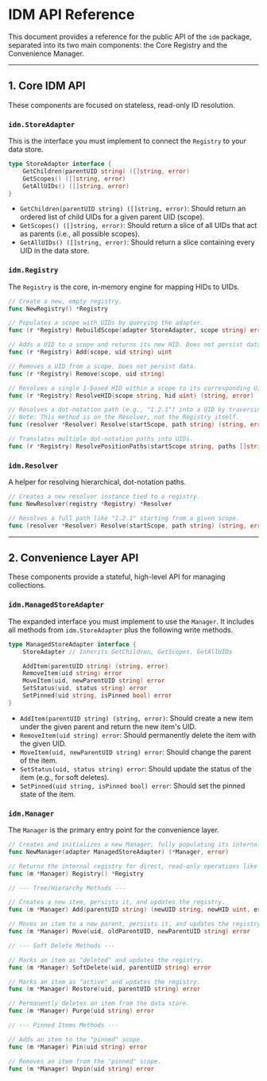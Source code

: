 # IDM API Reference

This document provides a reference for the public API of the `idm` package, separated into its two main components: the Core Registry and the Convenience Manager.

---

## 1. Core IDM API

These components are focused on stateless, read-only ID resolution.

### `idm.StoreAdapter`

This is the interface you must implement to connect the `Registry` to your data store.

```go
type StoreAdapter interface {
	GetChildren(parentUID string) ([]string, error)
	GetScopes() ([]string, error)
	GetAllUIDs() ([]string, error)
}
```

-   `GetChildren(parentUID string) ([]string, error)`: Should return an ordered list of child UIDs for a given parent UID (scope).
-   `GetScopes() ([]string, error)`: Should return a slice of all UIDs that act as parents (i.e., all possible scopes).
-   `GetAllUIDs() ([]string, error)`: Should return a slice containing every UID in the data store.

### `idm.Registry`

The `Registry` is the core, in-memory engine for mapping HIDs to UIDs.

```go
// Create a new, empty registry.
func NewRegistry() *Registry

// Populates a scope with UIDs by querying the adapter.
func (r *Registry) RebuildScope(adapter StoreAdapter, scope string) error

// Adds a UID to a scope and returns its new HID. Does not persist data.
func (r *Registry) Add(scope, uid string) uint

// Removes a UID from a scope. Does not persist data.
func (r *Registry) Remove(scope, uid string)

// Resolves a single 1-based HID within a scope to its corresponding UID.
func (r *Registry) ResolveHID(scope string, hid uint) (string, error)

// Resolves a dot-notation path (e.g., "1.2.1") into a UID by traversing nested scopes.
// Note: This method is on the Resolver, not the Registry itself.
func (resolver *Resolver) Resolve(startScope, path string) (string, error)

// Translates multiple dot-notation paths into UIDs.
func (r *Registry) ResolvePositionPaths(startScope string, paths []string) (map[string]string, error)
```

### `idm.Resolver`

A helper for resolving hierarchical, dot-notation paths.

```go
// Creates a new resolver instance tied to a registry.
func NewResolver(registry *Registry) *Resolver

// Resolves a full path like "1.2.1" starting from a given scope.
func (resolver *Resolver) Resolve(startScope, path string) (string, error)
```

---

## 2. Convenience Layer API

These components provide a stateful, high-level API for managing collections.

### `idm.ManagedStoreAdapter`

The expanded interface you must implement to use the `Manager`. It includes all methods from `idm.StoreAdapter` plus the following write methods.

```go
type ManagedStoreAdapter interface {
	StoreAdapter // Inherits GetChildren, GetScopes, GetAllUIDs

	AddItem(parentUID string) (string, error)
	RemoveItem(uid string) error
	MoveItem(uid, newParentUID string) error
	SetStatus(uid, status string) error
	SetPinned(uid string, isPinned bool) error
}
```

-   `AddItem(parentUID string) (string, error)`: Should create a new item under the given parent and return the new item's UID.
-   `RemoveItem(uid string) error`: Should permanently delete the item with the given UID.
-   `MoveItem(uid, newParentUID string) error`: Should change the parent of the item.
-   `SetStatus(uid, status string) error`: Should update the status of the item (e.g., for soft deletes).
-   `SetPinned(uid string, isPinned bool) error`: Should set the pinned state of the item.

### `idm.Manager`

The `Manager` is the primary entry point for the convenience layer.

```go
// Creates and initializes a new Manager, fully populating its internal registry.
func NewManager(adapter ManagedStoreAdapter) (*Manager, error)

// Returns the internal registry for direct, read-only operations like ID resolution.
func (m *Manager) Registry() *Registry

// --- Tree/Hierarchy Methods ---

// Creates a new item, persists it, and updates the registry.
func (m *Manager) Add(parentUID string) (newUID string, newHID uint, err error)

// Moves an item to a new parent, persists it, and updates the registry.
func (m *Manager) Move(uid, oldParentUID, newParentUID string) error

// --- Soft Delete Methods ---

// Marks an item as "deleted" and updates the registry.
func (m *Manager) SoftDelete(uid, parentUID string) error

// Marks an item as "active" and updates the registry.
func (m *Manager) Restore(uid, parentUID string) error

// Permanently deletes an item from the data store.
func (m *Manager) Purge(uid string) error

// --- Pinned Items Methods ---

// Adds an item to the "pinned" scope.
func (m *Manager) Pin(uid string) error

// Removes an item from the "pinned" scope.
func (m *Manager) Unpin(uid string) error
```
